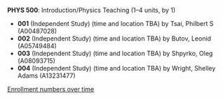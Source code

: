 **PHYS 500**: Introduction/Physics Teaching (1–4 units, by 1)

- **001** (Independent Study) (time and location TBA) by Tsai, Philbert S (A00487028)
- **002** (Independent Study) (time and location TBA) by Butov, Leonid (A05749484)
- **003** (Independent Study) (time and location TBA) by Shpyrko, Oleg (A08093715)
- **004** (Independent Study) (time and location TBA) by Wright, Shelley Adams (A13231477)

[Enrollment numbers over time](./PHYS500.tsv)
